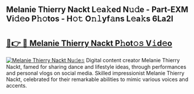 ## Melanie Thierry Nackt L𝚎a𝚔ed N𝚞𝚍e - Part-EXM Vi𝚍𝚎o P𝚑𝚘tos - H𝚘𝚝 O𝚗𝚕yf𝚊ns L𝚎a𝚔s 6La2I

# <h2><a href="http://kf0upbp.oniu.top/?m=Melanie+Thierry+Nackt">🔗👉 🔴 Melanie Thierry Nackt P𝚑ot𝚘𝚜 V𝚒d𝚎o</a></h2>

[![Melanie Thierry Nackt Nu𝚍e𝚜](https://i.imgur.com/0qMVB7G.gif)](http://kf0upbp.oniu.top/?m=Melanie+Thierry+Nackt)
Digital content creator Melanie Thierry Nackt, famed for sharing dance and lifestyle ideas, through performances and personal vlogs on social media. Skilled impressionist Melanie Thierry Nackt, celebrated for their remarkable abilities to mimic various voices and accents.  

